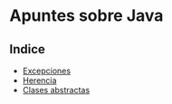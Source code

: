 # Apuntes sobre Java

## Indice
- [Excepciones](java/excepciones.md)
- [Herencia](java/herencia.md)
- [Clases abstractas](java/clases_abstractas.md)